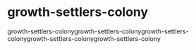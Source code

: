# growth-settlers-colony
growth-settlers-colonygrowth-settlers-colonygrowth-settlers-colonygrowth-settlers-colonygrowth-settlers-colony

